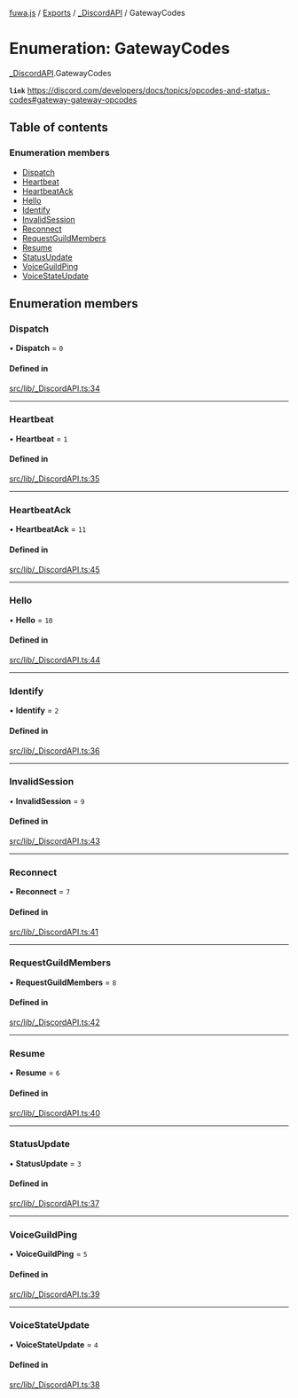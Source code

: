 [fuwa.js](../README.md) / [Exports](../modules.md) / [_DiscordAPI](../modules/_DiscordAPI.md) / GatewayCodes

# Enumeration: GatewayCodes

[_DiscordAPI](../modules/_DiscordAPI.md).GatewayCodes

**`link`** https://discord.com/developers/docs/topics/opcodes-and-status-codes#gateway-gateway-opcodes

## Table of contents

### Enumeration members

- [Dispatch](_DiscordAPI.GatewayCodes.md#dispatch)
- [Heartbeat](_DiscordAPI.GatewayCodes.md#heartbeat)
- [HeartbeatAck](_DiscordAPI.GatewayCodes.md#heartbeatack)
- [Hello](_DiscordAPI.GatewayCodes.md#hello)
- [Identify](_DiscordAPI.GatewayCodes.md#identify)
- [InvalidSession](_DiscordAPI.GatewayCodes.md#invalidsession)
- [Reconnect](_DiscordAPI.GatewayCodes.md#reconnect)
- [RequestGuildMembers](_DiscordAPI.GatewayCodes.md#requestguildmembers)
- [Resume](_DiscordAPI.GatewayCodes.md#resume)
- [StatusUpdate](_DiscordAPI.GatewayCodes.md#statusupdate)
- [VoiceGuildPing](_DiscordAPI.GatewayCodes.md#voiceguildping)
- [VoiceStateUpdate](_DiscordAPI.GatewayCodes.md#voicestateupdate)

## Enumeration members

### Dispatch

• **Dispatch** = `0`

#### Defined in

[src/lib/_DiscordAPI.ts:34](https://github.com/Fuwajs/Fuwa.js/blob/60995b2/src/lib/_DiscordAPI.ts#L34)

___

### Heartbeat

• **Heartbeat** = `1`

#### Defined in

[src/lib/_DiscordAPI.ts:35](https://github.com/Fuwajs/Fuwa.js/blob/60995b2/src/lib/_DiscordAPI.ts#L35)

___

### HeartbeatAck

• **HeartbeatAck** = `11`

#### Defined in

[src/lib/_DiscordAPI.ts:45](https://github.com/Fuwajs/Fuwa.js/blob/60995b2/src/lib/_DiscordAPI.ts#L45)

___

### Hello

• **Hello** = `10`

#### Defined in

[src/lib/_DiscordAPI.ts:44](https://github.com/Fuwajs/Fuwa.js/blob/60995b2/src/lib/_DiscordAPI.ts#L44)

___

### Identify

• **Identify** = `2`

#### Defined in

[src/lib/_DiscordAPI.ts:36](https://github.com/Fuwajs/Fuwa.js/blob/60995b2/src/lib/_DiscordAPI.ts#L36)

___

### InvalidSession

• **InvalidSession** = `9`

#### Defined in

[src/lib/_DiscordAPI.ts:43](https://github.com/Fuwajs/Fuwa.js/blob/60995b2/src/lib/_DiscordAPI.ts#L43)

___

### Reconnect

• **Reconnect** = `7`

#### Defined in

[src/lib/_DiscordAPI.ts:41](https://github.com/Fuwajs/Fuwa.js/blob/60995b2/src/lib/_DiscordAPI.ts#L41)

___

### RequestGuildMembers

• **RequestGuildMembers** = `8`

#### Defined in

[src/lib/_DiscordAPI.ts:42](https://github.com/Fuwajs/Fuwa.js/blob/60995b2/src/lib/_DiscordAPI.ts#L42)

___

### Resume

• **Resume** = `6`

#### Defined in

[src/lib/_DiscordAPI.ts:40](https://github.com/Fuwajs/Fuwa.js/blob/60995b2/src/lib/_DiscordAPI.ts#L40)

___

### StatusUpdate

• **StatusUpdate** = `3`

#### Defined in

[src/lib/_DiscordAPI.ts:37](https://github.com/Fuwajs/Fuwa.js/blob/60995b2/src/lib/_DiscordAPI.ts#L37)

___

### VoiceGuildPing

• **VoiceGuildPing** = `5`

#### Defined in

[src/lib/_DiscordAPI.ts:39](https://github.com/Fuwajs/Fuwa.js/blob/60995b2/src/lib/_DiscordAPI.ts#L39)

___

### VoiceStateUpdate

• **VoiceStateUpdate** = `4`

#### Defined in

[src/lib/_DiscordAPI.ts:38](https://github.com/Fuwajs/Fuwa.js/blob/60995b2/src/lib/_DiscordAPI.ts#L38)
